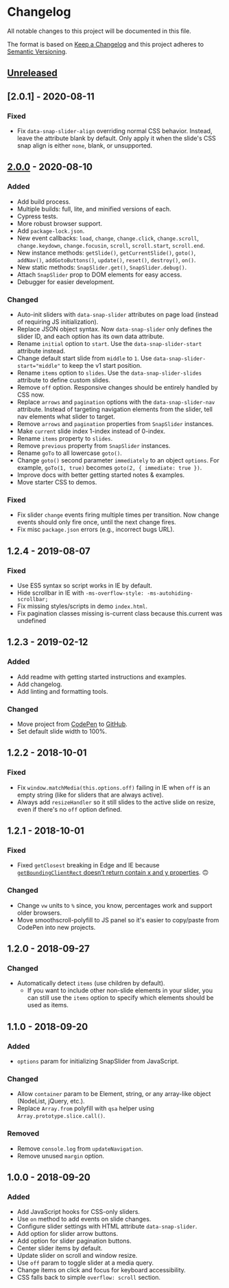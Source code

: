 # Changelog

All notable changes to this project will be documented in this file.

The format is based on [Keep a Changelog](https://keepachangelog.com/en/1.0.0/)
and this project adheres to [Semantic Versioning](https://semver.org/spec/v2.0.0.html).

## [Unreleased]

## [2.0.1] - 2020-08-11

### Fixed

- Fix `data-snap-slider-align` overriding normal CSS behavior. Instead, leave the attribute blank by default. Only apply it when the slide's CSS snap align is either `none`, blank, or unsupported.

## [2.0.0] - 2020-08-10

### Added

- Add build process.
- Multiple builds: full, lite, and minified versions of each.
- Cypress tests.
- More robust browser support.
- Add `package-lock.json`.
- New event callbacks: `load`, `change`, `change.click`, `change.scroll`, `change.keydown`, `change.focusin`, `scroll`, `scroll.start`, `scroll.end`.
- New instance methods: `getSlide()`, `getCurrentSlide()`, `goto()`, `addNav()`, `addGotoButtons()`, `update()`, `reset()`, `destroy()`, `on()`.
- New static methods: `SnapSlider.get()`, `SnapSlider.debug()`.
- Attach `SnapSlider` prop to DOM elements for easy access.
- Debugger for easier development.

### Changed

- Auto-init sliders with `data-snap-slider` attributes on page load (instead of requiring JS initialization).
- Replace JSON object syntax. Now `data-snap-slider` only defines the slider ID, and each option has its own data attribute.
- Rename `initial` option to `start`. Use the `data-snap-slider-start` attribute instead.
- Change default start slide from `middle` to `1`. Use `data-snap-slider-start="middle"` to keep the v1 start position.
- Rename `items` option to `slides`. Use the `data-snap-slider-slides` attribute to define custom slides.
- Remove `off` option. Responsive changes should be entirely handled by CSS now.
- Replace `arrows` and `pagination` options with the `data-snap-slider-nav` attribute. Instead of targeting navigation elements from the slider, tell nav elements what slider to target.
- Remove `arrows` and `pagination` properties from `SnapSlider` instances.
- Make `current` slide index 1-index instead of 0-index.
- Rename `items` property to `slides`.
- Remove `previous` property from `SnapSlider` instances.
- Rename `goTo` to all lowercase `goto()`.
- Change `goto()` second parameter `immediately` to an object `options`. For example, `goTo(1, true)` becomes `goto(2, { immediate: true })`.
- Improve docs with better getting started notes & examples.
- Move starter CSS to demos.

### Fixed

- Fix slider `change` events firing multiple times per transition. Now change events should only fire once, until the next change fires.
- Fix misc `package.json` errors (e.g., incorrect bugs URL).

## 1.2.4 - 2019-08-07

### Fixed

- Use ES5 syntax so script works in IE by default.
- Hide scrollbar in IE with `-ms-overflow-style: -ms-autohiding-scrollbar;`
- Fix missing styles/scripts in demo `index.html`.
- Fix pagination classes missing is-current class because this.current was undefined

## 1.2.3 - 2019-02-12

### Added

- Add readme with getting started instructions and examples.
- Add changelog.
- Add linting and formatting tools.

### Changed

- Move project from [CodePen](https://codepen.io/tannerhodges/pen/pKeqbj?editors=0010) to [GitHub](https://github.com/tannerhodges/snap-slider).
- Set default slide width to 100%.

## 1.2.2 - 2018-10-01

### Fixed

- Fix `window.matchMedia(this.options.off)` failing in IE when `off` is an empty string (like for sliders that are always active).
- Always add `resizeHandler` so it still slides to the active slide on resize, even if there's no `off` option defined.

## 1.2.1 - 2018-10-01

### Fixed

- Fixed `getClosest` breaking in Edge and IE because [`getBoundingClientRect` doesn’t return contain x and y properties](https://developer.mozilla.org/en-US/docs/Web/API/Element/getBoundingClientRect#Browser_compatibility). 🙃

### Changed

- Change `vw` units to `%` since, you know, percentages work and support older browsers.
- Move smoothscroll-polyfill to JS panel so it's easier to copy/paste from CodePen into new projects.

## 1.2.0 - 2018-09-27

### Changed

- Automatically detect `items` (use children by default).
    - If you want to include other non-slide elements in your slider, you can still use the `items` option to specify which elements should be used as items.

## 1.1.0 - 2018-09-20

### Added

- `options` param for initializing SnapSlider from JavaScript.

### Changed

- Allow `container` param to be Element, string, or any array-like object (NodeList, jQuery, etc.).
- Replace `Array.from` polyfill with `qsa` helper using `Array.prototype.slice.call()`.

### Removed

- Remove `console.log` from `updateNavigation`.
- Remove unused `margin` option.

## 1.0.0 - 2018-09-20

### Added

- Add JavaScript hooks for CSS-only sliders.
- Use `on` method to add events on slide changes.
- Configure slider settings with HTML attribute `data-snap-slider`.
- Add option for slider arrow buttons.
- Add option for slider pagination buttons.
- Center slider items by default.
- Update slider on scroll and window resize.
- Use `off` param to toggle slider at a media query.
- Change items on click and focus for keyboard accessibility.
- CSS falls back to simple `overflow: scroll` section.

[Unreleased]: https://github.com/tannerhodges/snap-slider/compare/v2.0.0...HEAD
[2.0.0]: https://github.com/tannerhodges/snap-slider/releases/tag/v2.0.0
